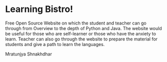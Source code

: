 # Learning Bistro!
Free Open Source Website on which the student and teacher can go through from Overview to the depth of Python and Java.
The website would be useful for those who are self-learner or those who have the anxiety to learn.
Teacher can also go through the website to prepare the material for students and give a path to learn the languages.

Mratunjya Shnakhdhar
